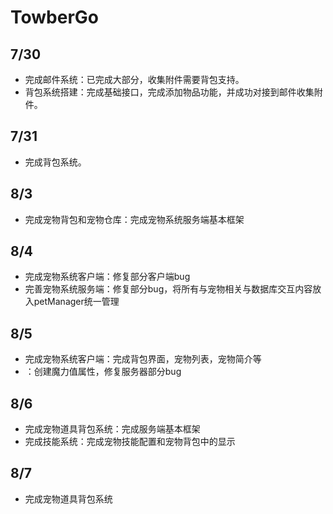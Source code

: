 # TowberGo



## 7/30

* 完成邮件系统：已完成大部分，收集附件需要背包支持。
* 背包系统搭建：完成基础接口，完成添加物品功能，并成功对接到邮件收集附件。

## 7/31

* 完成背包系统。

## 8/3

* 完成宠物背包和宠物仓库：完成宠物系统服务端基本框架

## 8/4

* 完成宠物系统客户端：修复部分客户端bug
* 完善宠物系统服务端：修复部分bug，将所有与宠物相关与数据库交互内容放入petManager统一管理

## 8/5

* 完成宠物系统客户端：完成背包界面，宠物列表，宠物简介等
* ：创建魔力值属性，修复服务器部分bug

## 8/6

* 完成宠物道具背包系统：完成服务端基本框架
* 完成技能系统：完成宠物技能配置和宠物背包中的显示

## 8/7

* 完成宠物道具背包系统

